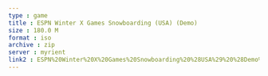 ```yaml
---
type : game
title : ESPN Winter X Games Snowboarding (USA) (Demo)
size : 180.0 M
format : iso
archive : zip
server : myrient
link2 : ESPN%20Winter%20X%20Games%20Snowboarding%20%28USA%29%20%28Demo%29
---
```

